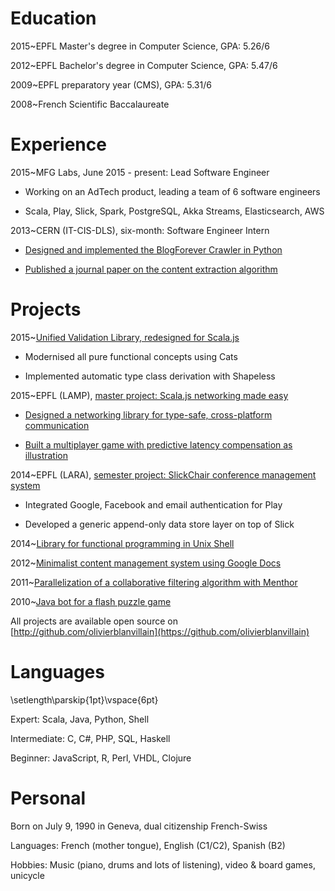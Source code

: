 # Education

2015~EPFL Master's degree in Computer Science, GPA: 5.26/6

2012~EPFL Bachelor's degree in Computer Science, GPA: 5.47/6

2009~EPFL preparatory year (CMS), GPA: 5.31/6

2008~French Scientific Baccalaureate

# Experience

2015~MFG Labs, June 2015 - present: Lead Software Engineer

- Working on an AdTech product, leading a team of 6 software engineers

- Scala, Play, Slick, Spark, PostgreSQL, Akka Streams, Elasticsearch, AWS

2013~CERN (IT-CIS-DLS), six-month: Software Engineer Intern

- [Designed and implemented the BlogForever Crawler in Python](https://github.com/BlogForever/crawler)

- [Published a journal paper on the content extraction algorithm](https://dl.acm.org/citation.cfm?id=2611067)


# Projects

2015~[Unified Validation Library, redesigned for Scala.js](https://github.com/jto/validation)

- Modernised all pure functional concepts using Cats

- Implemented automatic type class derivation with Shapeless

2015~EPFL (LAMP), [master project: Scala.js networking made easy](https://github.com/OlivierBlanvillain/master-thesis)

- [Designed a networking library for type-safe, cross-platform communication](https://github.com/OlivierBlanvillain/scala-js-transport)

- [Built a multiplayer game with predictive latency compensation as illustration](https://github.com/OlivierBlanvillain/survivor)

2014~EPFL (LARA), [semester project: SlickChair conference management system](https://github.com/SlickChair/SlickChair)

- Integrated Google, Facebook and email authentication for Play

- Developed a generic append-only data store layer on top of Slick

2014~[Library for functional programming in Unix Shell](https://github.com/OlivierBlanvillain/bourne-shell-list)

2012~[Minimalist content management system using Google Docs](https://code.google.com/p/google-cms)

2011~[Parallelization of a collaborative filtering algorithm with Menthor](https://github.com/OlivierBlanvillain/menthor/tree/recommender)

2010~[Java bot for a flash puzzle game](https://code.google.com/p/hypercube-bot)

All projects are available open source on [http://github.com/olivierblanvillain](https://github.com/olivierblanvillain)

# Languages
\setlength\parskip{1pt}\vspace{6pt}

Expert: Scala, Java, Python, Shell

Intermediate: C, C#, PHP, SQL, Haskell

Beginner: JavaScript, R, Perl, VHDL, Clojure

# Personal

Born on July 9, 1990 in Geneva, dual citizenship French-Swiss

Languages: French (mother tongue), English (C1/C2), Spanish (B2)

Hobbies: Music (piano, drums and lots of listening), video & board games, unicycle

